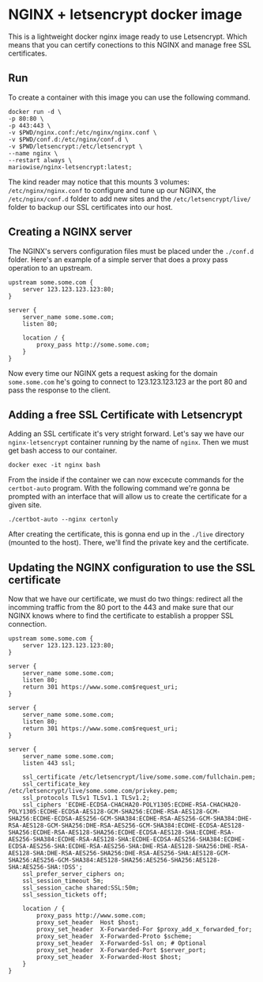# NGINX + letsencrypt docker image

This is a lightweight docker nginx image ready to use Letsencrypt. Which means that you can certify conections to this NGINX and manage free SSL certificates.

## Run

To create a container with this image you can use the following command.

```
docker run -d \
-p 80:80 \
-p 443:443 \
-v $PWD/nginx.conf:/etc/nginx/nginx.conf \
-v $PWD/conf.d:/etc/nginx/conf.d \
-v $PWD/letsencrypt:/etc/letsencrypt \
--name nginx \
--restart always \
mariowise/nginx-letsencrypt:latest;
```

The kind reader may notice that this mounts 3 volumes: `/etc/nginx/nginx.conf` to configure and tune up our NGINX, the `/etc/nginx/conf.d` folder to add new sites and the `/etc/letsencrypt/live/` folder to backup our SSL certificates into our host.

## Creating a NGINX server

The NGINX's servers configuration files must be placed under the `./conf.d` folder. Here's an example of a simple server that does a proxy pass operation to an upstream.

```
upstream some.some.com {
    server 123.123.123.123:80;
}

server { 
    server_name some.some.com;
    listen 80;

    location / {
        proxy_pass http://some.some.com;
    }
}
```

Now every time our NGINX gets a request asking for the domain `some.some.com` he's going to connect to 123.123.123.123 ar the port 80 and pass the response to the client.

## Adding a free SSL Certificate with Letsencrypt

Adding an SSL certificate it's very stright forward. Let's say we have our `nginx-letsencrypt` container running by the name of `nginx`. Then we must get bash access to our container.

```
docker exec -it nginx bash
```

From the inside if the container we can now excecute commands for the `certbot-auto` program. With the following command we're gonna be prompted with an interface that will allow us to create the certificate for a given site.

```
./certbot-auto --nginx certonly
```

After creating the certificate, this is gonna end up in the `./live` directory (mounted to the host). There, we'll find the private key and the certificate.

## Updating the NGINX configuration to use the SSL certificate

Now that we have our certificate, we must do two things: redirect all the incomming traffic from the 80 port to the 443 and make sure that our NGINX knows where to find the certificate to establish a propper SSL connection.

```
upstream some.some.com {
    server 123.123.123.123:80;
}

server {
    server_name some.some.com;
    listen 80;
    return 301 https://www.some.com$request_uri;
}

server {
    server_name some.some.com;
    listen 80;
    return 301 https://www.some.com$request_uri;
}

server {
    server_name some.some.com;
    listen 443 ssl;

    ssl_certificate /etc/letsencrypt/live/some.some.com/fullchain.pem;
    ssl_certificate_key /etc/letsencrypt/live/some.some.com/privkey.pem;
    ssl_protocols TLSv1 TLSv1.1 TLSv1.2;
    ssl_ciphers 'ECDHE-ECDSA-CHACHA20-POLY1305:ECDHE-RSA-CHACHA20-POLY1305:ECDHE-ECDSA-AES128-GCM-SHA256:ECDHE-RSA-AES128-GCM-SHA256:ECDHE-ECDSA-AES256-GCM-SHA384:ECDHE-RSA-AES256-GCM-SHA384:DHE-RSA-AES128-GCM-SHA256:DHE-RSA-AES256-GCM-SHA384:ECDHE-ECDSA-AES128-SHA256:ECDHE-RSA-AES128-SHA256:ECDHE-ECDSA-AES128-SHA:ECDHE-RSA-AES256-SHA384:ECDHE-RSA-AES128-SHA:ECDHE-ECDSA-AES256-SHA384:ECDHE-ECDSA-AES256-SHA:ECDHE-RSA-AES256-SHA:DHE-RSA-AES128-SHA256:DHE-RSA-AES128-SHA:DHE-RSA-AES256-SHA256:DHE-RSA-AES256-SHA:AES128-GCM-SHA256:AES256-GCM-SHA384:AES128-SHA256:AES256-SHA256:AES128-SHA:AES256-SHA:!DSS';
    ssl_prefer_server_ciphers on;
    ssl_session_timeout 5m;
    ssl_session_cache shared:SSL:50m;
    ssl_session_tickets off;

    location / {
        proxy_pass http://www.some.com;
        proxy_set_header  Host $host;
        proxy_set_header  X-Forwarded-For $proxy_add_x_forwarded_for;
        proxy_set_header  X-Forwarded-Proto $scheme;
        proxy_set_header  X-Forwarded-Ssl on; # Optional
        proxy_set_header  X-Forwarded-Port $server_port;
        proxy_set_header  X-Forwarded-Host $host;
    }
}
```
